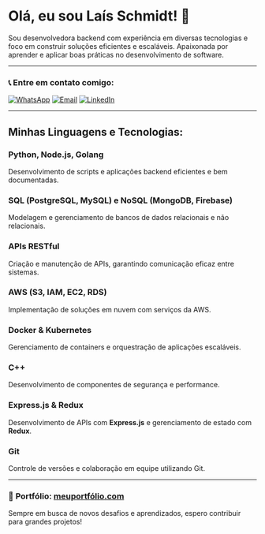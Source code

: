 # Olá, eu sou Laís Schmidt! 👋

Sou desenvolvedora backend com experiência em diversas tecnologias e foco em construir soluções eficientes e escaláveis. Apaixonada por aprender e aplicar boas práticas no desenvolvimento de software.

---

### 📞 **Entre em contato comigo:**

[![WhatsApp](https://img.shields.io/badge/-WhatsApp-25D366?style=flat&logo=whatsapp&logoColor=white)](https://wa.me/+5551981880811)
[![Email](https://img.shields.io/badge/-Email-D14836?style=flat&logo=gmail&logoColor=white)](mailto:laisschmidt@outlook.com)
[![LinkedIn](https://img.shields.io/badge/-LinkedIn-blue?style=flat&logo=linkedin&logoColor=white)](https://www.linkedin.com/in/laisschmidt)

---

## Minhas Linguagens e Tecnologias:

### Python, Node.js, Golang
Desenvolvimento de scripts e aplicações backend eficientes e bem documentadas.

### SQL (PostgreSQL, MySQL) e NoSQL (MongoDB, Firebase)
Modelagem e gerenciamento de bancos de dados relacionais e não relacionais.

### APIs RESTful
Criação e manutenção de APIs, garantindo comunicação eficaz entre sistemas.

### AWS (S3, IAM, EC2, RDS)
Implementação de soluções em nuvem com serviços da AWS.

### Docker & Kubernetes
Gerenciamento de containers e orquestração de aplicações escaláveis.

### C++
Desenvolvimento de componentes de segurança e performance.

### Express.js & Redux
Desenvolvimento de APIs com **Express.js** e gerenciamento de estado com **Redux**.

### Git
Controle de versões e colaboração em equipe utilizando Git.

---

### 🔗 **Portfólio**: [meuportfólio.com](https://laisschmidt.vercel.app)

Sempre em busca de novos desafios e aprendizados, espero contribuir para grandes projetos!
